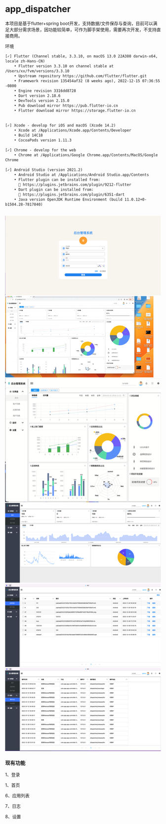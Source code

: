 # app_dispatcher

本项目是基于flutter+spring boot开发，支持数据/文件保存与查询，目前可以满足大部分需求场景，因功能较简单，可作为脚手架使用，需要再次开发，不支持直接商用。

环境

```shell
[✓] Flutter (Channel stable, 3.3.10, on macOS 13.0 22A380 darwin-x64, locale zh-Hans-CN)
    • Flutter version 3.3.10 on channel stable at /Users/xx/fvm/versions/3.3.10
    • Upstream repository https://github.com/flutter/flutter.git
    • Framework revision 135454af32 (8 weeks ago), 2022-12-15 07:36:55 -0800
    • Engine revision 3316dd8728
    • Dart version 2.18.6
    • DevTools version 2.15.0
    • Pub download mirror https://pub.flutter-io.cn
    • Flutter download mirror https://storage.flutter-io.cn


[✓] Xcode - develop for iOS and macOS (Xcode 14.2)
    • Xcode at /Applications/Xcode.app/Contents/Developer
    • Build 14C18
    • CocoaPods version 1.11.3

[✓] Chrome - develop for the web
    • Chrome at /Applications/Google Chrome.app/Contents/MacOS/Google Chrome

[✓] Android Studio (version 2021.2)
    • Android Studio at /Applications/Android Studio.app/Contents
    • Flutter plugin can be installed from:
      🔨 https://plugins.jetbrains.com/plugin/9212-flutter
    • Dart plugin can be installed from:
      🔨 https://plugins.jetbrains.com/plugin/6351-dart
    • Java version OpenJDK Runtime Environment (build 11.0.12+0-b1504.28-7817840)


```

![demo png](1.png "demo")
![demo png](6.gif "demo")
![demo png](5.png "demo")
![demo png](2.png "demo")
![demo png](3.png "demo")
![demo png](4.png "demo")


### 现有功能

1、登录

1、首页 

6、应用列表

7、日志

8、设置
